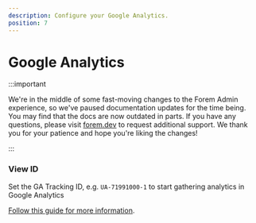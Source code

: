 ```yaml
---
description: Configure your Google Analytics.
position: 7
---
```


# Google Analytics

:::important

We're in the middle of some fast-moving changes to the Forem Admin experience, so we've paused documentation updates for the time being. You may find that the docs are now outdated in parts. If you have any questions, please visit [forem.dev](https://forem.dev) to request additional support. We thank you for your patience and hope you're liking the changes!

:::

### View ID

Set the GA Tracking ID, e.g. `UA-71991000-1` to start gathering analytics in Google Analytics

[Follow this guide for more information](https://support.google.com/analytics/answer/10269537?ref_topic=1009620#).
